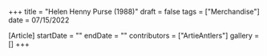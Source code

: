 +++
title = "Helen Henny Purse (1988)"
draft = false
tags = ["Merchandise"]
date = 07/15/2022

[Article]
startDate = ""
endDate = ""
contributors = ["ArtieAntlers"]
gallery = []
+++
